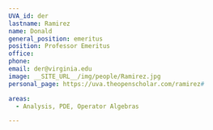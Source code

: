 ```yaml
---
UVA_id: der
lastname: Ramirez
name: Donald
general_position: emeritus
position: Professor Emeritus
office: 
phone: 
email: der@virginia.edu
image: __SITE_URL__/img/people/Ramirez.jpg
personal_page: https://uva.theopenscholar.com/ramirez# 

areas:
  - Analysis, PDE, Operator Algebras

---
```

